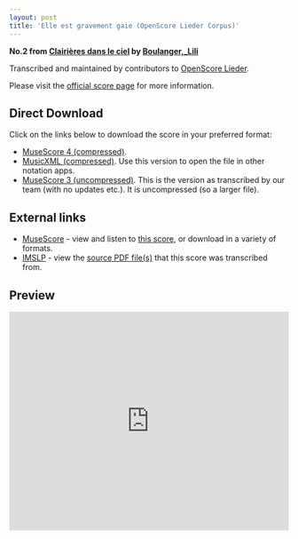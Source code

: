 ```yaml
---
layout: post
title: 'Elle est gravement gaie (OpenScore Lieder Corpus)'
---
```


__No.2 from [Clairières dans le ciel](https://fourscoreandmore.org/OpenScore/Boulanger%2C_Lili/Clairi%C3%A8res_dans_le_ciel/) by [Boulanger,_Lili](https://fourscoreandmore.org/OpenScore/Boulanger%2C_Lili)__

Transcribed and maintained by contributors to [OpenScore Lieder].

Please visit the [official score page] for more information.

[official score page]: https://musescore.com/openscore-lieder-corpus/scores/5854283
[OpenScore Lieder]: https://musescore.com/openscore-lieder-corpus

## Direct Download

Click on the links below to download the score in your preferred format:
- [MuseScore 4 (compressed)](https://fourscoreandmore.org/OpenScore/Boulanger%2C_Lili/Clairi%C3%A8res_dans_le_ciel/02_Elle_est_gravement_gaie.mscz).
- [MusicXML (compressed)](https://fourscoreandmore.org/OpenScore/Boulanger%2C_Lili/Clairi%C3%A8res_dans_le_ciel/02_Elle_est_gravement_gaie.mxl). Use this version to open the file in other notation apps.
- [MuseScore 3 (uncompressed)](https://raw.githubusercontent.com/OpenScore/Lieder/refs/heads/main/scores/Boulanger%2C_Lili/Clairi%C3%A8res_dans_le_ciel/02_Elle_est_gravement_gaie/lc5854283.mscx). This is the version as transcribed by our team (with no updates etc.). It is uncompressed (so a larger file).

## External links

- [MuseScore] - view and listen to [this score][MuseScore], or download in a variety of formats.
- [IMSLP] - view the [source PDF file(s)][IMSLP] that this score was transcribed from.

[MuseScore]: https://musescore.com/score/5854283
[IMSLP]: https://imslp.org/wiki/Special:ReverseLookup/25057

## Preview

<iframe width="100%" height="394" src="https://musescore.com/openscore-lieder-corpus/scores/5854283/embed" frameborder="0" allowfullscreen allow="autoplay; fullscreen"></iframe>
